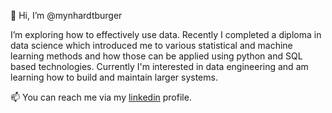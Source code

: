 👋 Hi, I’m @mynhardtburger

I’m exploring how to effectively use data. Recently I completed a diploma in data science which introduced me to various statistical and machine learning methods and how those can be applied using python and SQL based technologies. Currently I'm interested in data engineering and am learning how to build and maintain larger systems.

📫 You can reach me via my [linkedin](https://www.linkedin.com/in/mynhardtb/) profile.

<!---
mynhardtburger/mynhardtburger is a ✨ special ✨ repository because its `README.md` (this file) appears on your GitHub profile.
You can click the Preview link to take a look at your changes.
--->
